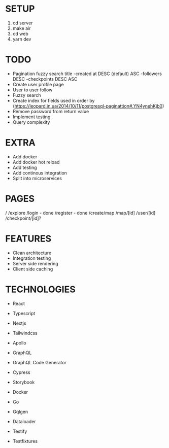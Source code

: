 # SETUP

1. cd server
2. make air
3. cd web
4. yarn dev

# TODO

- Pagination
  fuzzy search title
  -created at DESC (default) ASC
  -followers DESC
  -checkpoints DESC ASC
- Create user profile page
- User to user follow
- Fuzzy search
- Create index for fields used in order by (https://leopard.in.ua/2014/10/11/postgresql-paginattion#.YN4ynehKjb0)
- Remove password from return value
- Implement testing
- Query complexity

# EXTRA

- Add docker
- Add docker hot reload
- Add testing
- Add continous integration
- Split into microservices

# PAGES

/
/explore
/login - done
/register - done
/create/map
/map/[id]
/user/[id]
/checkpoint/[id]?

# FEATURES

- Clean architecture
- Integration testing
- Server side rendering
- Client side caching

# TECHNOLOGIES

- React
- Typescript
- Nextjs
- Tailwindcss
- Apollo
- GraphQL
- GraphQL Code Generator
- Cypress
- Storybook
- Docker

- Go
- Gqlgen
- Dataloader
- Testify
- Testfixtures
